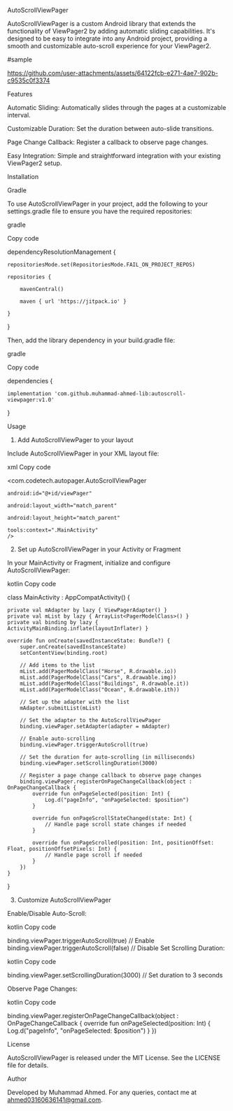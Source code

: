 AutoScrollViewPager

AutoScrollViewPager is a custom Android library that extends the functionality of ViewPager2 by adding automatic sliding capabilities. It's designed to be easy to integrate into any Android project, providing a smooth and customizable auto-scroll experience for your ViewPager2.

#sample

https://github.com/user-attachments/assets/64122fcb-e271-4ae7-902b-c9535c0f3374

Features

Automatic Sliding: Automatically slides through the pages at a customizable interval.

Customizable Duration: Set the duration between auto-slide transitions.

Page Change Callback: Register a callback to observe page changes.

Easy Integration: Simple and straightforward integration with your existing ViewPager2 setup.

Installation

Gradle

To use AutoScrollViewPager in your project, add the following to your settings.gradle file to ensure you have the required repositories:

gradle

Copy code


dependencyResolutionManagement {
    
    repositoriesMode.set(RepositoriesMode.FAIL_ON_PROJECT_REPOS)
   
    repositories {
    
        mavenCentral()
        
        maven { url 'https://jitpack.io' }
    
    }

}


Then, add the library dependency in your build.gradle file:

gradle

Copy code

dependencies {
   
    implementation 'com.github.muhammad-ahmed-lib:autoscroll-viewpager:v1.0'

}

Usage

1. Add AutoScrollViewPager to your layout

Include AutoScrollViewPager in your XML layout file:

xml
Copy code

<com.codetech.autopager.AutoScrollViewPager
   
    android:id="@+id/viewPager"
    
    android:layout_width="match_parent"
    
    android:layout_height="match_parent"
   
    tools:context=".MainActivity"
    />
2. Set up AutoScrollViewPager in your Activity or Fragment

In your MainActivity or Fragment, initialize and configure AutoScrollViewPager:

kotlin
Copy code

class MainActivity : AppCompatActivity() {

    private val mAdapter by lazy { ViewPagerAdapter() }
    private val mList by lazy { ArrayList<PagerModelClass>() }
    private val binding by lazy { ActivityMainBinding.inflate(layoutInflater) }

    override fun onCreate(savedInstanceState: Bundle?) {
        super.onCreate(savedInstanceState)
        setContentView(binding.root)

        // Add items to the list
        mList.add(PagerModelClass("Horse", R.drawable.io))
        mList.add(PagerModelClass("Cars", R.drawable.img))
        mList.add(PagerModelClass("Buildings", R.drawable.it))
        mList.add(PagerModelClass("Ocean", R.drawable.ith))

        // Set up the adapter with the list
        mAdapter.submitList(mList)

        // Set the adapter to the AutoScrollViewPager
        binding.viewPager.setAdapter(adapter = mAdapter)

        // Enable auto-scrolling
        binding.viewPager.triggerAutoScroll(true)

        // Set the duration for auto-scrolling (in milliseconds)
        binding.viewPager.setScrollingDuration(3000)

        // Register a page change callback to observe page changes
        binding.viewPager.registerOnPageChangeCallback(object : OnPageChangeCallback {
            override fun onPageSelected(position: Int) {
                Log.d("pageInfo", "onPageSelected: $position")
            }

            override fun onPageScrollStateChanged(state: Int) {
                // Handle page scroll state changes if needed
            }

            override fun onPageScrolled(position: Int, positionOffset: Float, positionOffsetPixels: Int) {
                // Handle page scroll if needed
            }
        })
    }
}

3. Customize AutoScrollViewPager

Enable/Disable Auto-Scroll:

kotlin
Copy code

binding.viewPager.triggerAutoScroll(true) // Enable
binding.viewPager.triggerAutoScroll(false) // Disable
Set Scrolling Duration:

kotlin
Copy code

binding.viewPager.setScrollingDuration(3000) // Set duration to 3 seconds

Observe Page Changes:

kotlin
Copy code

binding.viewPager.registerOnPageChangeCallback(object : OnPageChangeCallback {
    override fun onPageSelected(position: Int) {
        Log.d("pageInfo", "onPageSelected: $position")
    }
})

License

AutoScrollViewPager is released under the MIT License. See the LICENSE file for details.

Author

Developed by Muhammad Ahmed. For any queries, contact me at ahmed03160636141@gmail.com.
